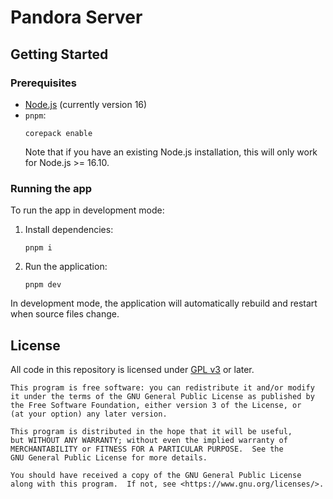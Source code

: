 # Pandora Server

## Getting Started

### Prerequisites

* [Node.js](https://nodejs.org/en/) (currently version 16)
* `pnpm`:
  ```
  corepack enable
  ```
  Note that if you have an existing Node.js installation, this will only work for Node.js >= 16.10.
### Running the app

To run the app in development mode:

1. Install dependencies:
   ```
   pnpm i
   ```
2. Run the application:
   ```
   pnpm dev
   ```

In development mode, the application will automatically rebuild and restart when source files change.

## License

All code in this repository is licensed under [GPL v3](LICENSE) or later.

```text
This program is free software: you can redistribute it and/or modify
it under the terms of the GNU General Public License as published by
the Free Software Foundation, either version 3 of the License, or
(at your option) any later version.

This program is distributed in the hope that it will be useful,
but WITHOUT ANY WARRANTY; without even the implied warranty of
MERCHANTABILITY or FITNESS FOR A PARTICULAR PURPOSE.  See the
GNU General Public License for more details.

You should have received a copy of the GNU General Public License
along with this program.  If not, see <https://www.gnu.org/licenses/>.
```
